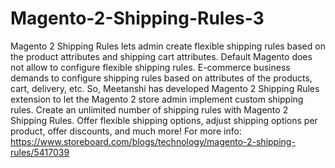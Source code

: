 # Magento-2-Shipping-Rules-3
 Magento 2 Shipping Rules lets admin create flexible shipping rules based on the product attributes and shipping cart attributes. Default Magento does not allow to configure flexible shipping rules. E-commerce business demands to configure shipping rules based on attributes of the products, cart, delivery, etc. So, Meetanshi has developed Magento 2 Shipping Rules extension to let the Magento 2 store admin implement custom shipping rules. Create an unlimited number of shipping rules with Magento 2 Shipping Rules. Offer flexible shipping options, adjust shipping options per product, offer discounts, and much more! For more info: https://www.storeboard.com/blogs/technology/magento-2-shipping-rules/5417039
